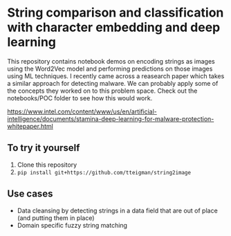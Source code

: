 # String comparison and classification with character embedding and deep learning

This repository contains notebook demos on encoding strings as images using the Word2Vec model and performing predictions on those images using ML techniques. I recently came across a reasearch paper which takes a similar approach for detecting malware. We can probably apply some of the concepts they worked on to this problem space. Check out the notebooks/POC folder to see how this would work.

https://www.intel.com/content/www/us/en/artificial-intelligence/documents/stamina-deep-learning-for-malware-protection-whitepaper.html

## To try it yourself
1. Clone this repository
2. `pip install git+https://github.com/tteigman/string2image`

## Use cases
- Data cleansing by detecting strings in a data field that are out of place (and putting them in place)
- Domain specific fuzzy string matching 
